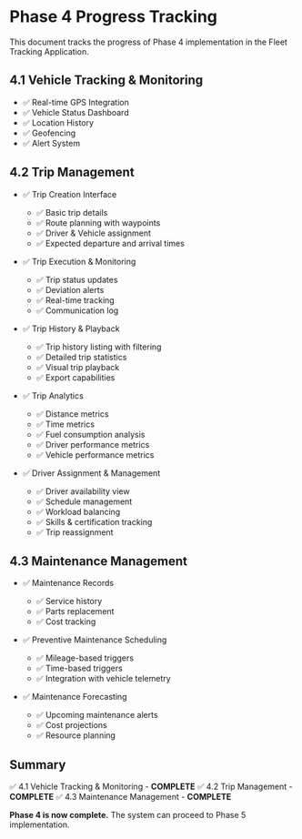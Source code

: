 # Phase 4 Progress Tracking

This document tracks the progress of Phase 4 implementation in the Fleet Tracking Application.

## 4.1 Vehicle Tracking & Monitoring

- ✅ Real-time GPS Integration
- ✅ Vehicle Status Dashboard
- ✅ Location History
- ✅ Geofencing
- ✅ Alert System

## 4.2 Trip Management

- ✅ Trip Creation Interface
  - ✅ Basic trip details
  - ✅ Route planning with waypoints
  - ✅ Driver & Vehicle assignment
  - ✅ Expected departure and arrival times

- ✅ Trip Execution & Monitoring
  - ✅ Trip status updates
  - ✅ Deviation alerts
  - ✅ Real-time tracking
  - ✅ Communication log

- ✅ Trip History & Playback
  - ✅ Trip history listing with filtering
  - ✅ Detailed trip statistics
  - ✅ Visual trip playback
  - ✅ Export capabilities

- ✅ Trip Analytics
  - ✅ Distance metrics
  - ✅ Time metrics
  - ✅ Fuel consumption analysis
  - ✅ Driver performance metrics
  - ✅ Vehicle performance metrics

- ✅ Driver Assignment & Management
  - ✅ Driver availability view
  - ✅ Schedule management
  - ✅ Workload balancing
  - ✅ Skills & certification tracking
  - ✅ Trip reassignment

## 4.3 Maintenance Management

- ✅ Maintenance Records
  - ✅ Service history
  - ✅ Parts replacement
  - ✅ Cost tracking
  
- ✅ Preventive Maintenance Scheduling
  - ✅ Mileage-based triggers
  - ✅ Time-based triggers
  - ✅ Integration with vehicle telemetry
  
- ✅ Maintenance Forecasting
  - ✅ Upcoming maintenance alerts
  - ✅ Cost projections
  - ✅ Resource planning

## Summary

✅ 4.1 Vehicle Tracking & Monitoring - **COMPLETE**
✅ 4.2 Trip Management - **COMPLETE**
✅ 4.3 Maintenance Management - **COMPLETE**

**Phase 4 is now complete.** The system can proceed to Phase 5 implementation. 